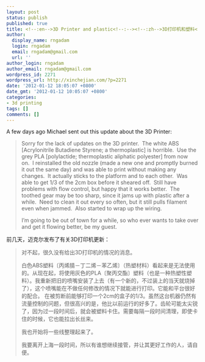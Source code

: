 ```yaml
---
layout: post
status: publish
published: true
title: <!--:en-->3D Printer and plastic<!--:--><!--:zh-->3D打印机和塑料<!--:-->
author:
  display_name: rngadam
  login: rngadam
  email: rngadam@gmail.com
  url: ''
author_login: rngadam
author_email: rngadam@gmail.com
wordpress_id: 2271
wordpress_url: http://xinchejian.com/?p=2271
date: '2012-01-12 18:05:07 +0800'
date_gmt: '2012-01-12 10:05:07 +0800'
categories:
- 3d printing
tags: []
comments: []
---
```

<p><!--:en-->A few days ago Michael sent out this update about the 3D Printer:</p>
<blockquote><p>Sorry for the lack of updates on the 3D printer.&nbsp; The white ABS [Acrylonitrile Butadiene Styrene; a thermoplastic]&nbsp;is horrible.&nbsp; Use the grey PLA [polylactide; thermoplastic aliphatic polyester]&nbsp;from now on.&nbsp; I reinstalled the old nozzle (made a new one and promptly burned it out the same day) and was able to print without making any changes.&nbsp; It actually sticks to the platform and to each other.&nbsp; Was able to get 1/3 of the 2cm box before it sheared off.&nbsp; Still have problems with flow control, but happy that it works better.&nbsp; The toothed gear may be too sharp, since it jams up with plastic after a while.&nbsp; Need to clean it out every so often, but it still pulls filament even when jammed.&nbsp; Also started to wrap up the wiring.</p>
<p>I&rsquo;m going to be out of town for a while, so who ever wants to take over and get it flowing better, be my guest.</blockquote><!--:--><!--:zh-->前几天，迈克尔发布了有关3D打印机更新：</p>
<blockquote><p>
对不起，很久没有给出3D打印机的情况的消息。</p>
<p>白色ABS塑料〔丙烯腈－丁二烯－苯乙烯〕（热塑材料）看起来是无法使用的。从现在起，将使用灰色的PLA〔聚丙交酯〕塑料（也是一种热塑性塑料）。我重新把旧的喷嘴安装了上去（有一个新的，不过装上的当天就烧掉了），这个喷嘴能在不做任何修改的情况下就能进行打印。它能和平台很好的配合。&nbsp;在被剪断前能够打印一个2cm的盒子的1/3。虽然这台机器仍然有流量控制的问题，但很高兴的是，他比以前运行的好多了。齿轮可能太尖锐了，因为过一段时间后，就会被塑料卡住。需要每隔一段时间清理，即使卡住的时候，它也能拉出长丝来。</p>
<p>我也开始将一些线整理起来了。</p>
<p>我要离开上海一段时间，所以有谁想继续接管，并让其更好工作的人，请自便。<br />
</blockquote><!--:--></p>
